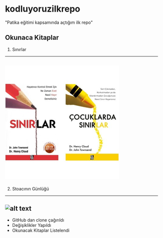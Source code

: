 # kodluyoruzilkrepo
"Patika eğitimi kapsamında açtığım ilk repo"
## Okunaca Kitaplar
1) Sınırlar 
--------------------------------------------------------------------------------------------------------------

![alt text](sınırlar.jpg)
-------------------------------------------------------------------------------------------------------------

2) Stoacının Günlüğü
-------------------------------------------------------------------------------------------------------------
![alt text](<stoa resim.avif>)
---------------------------------------------------------
* GitHub dan clone çağırıldı 
* Değişiklikler Yapıldı
* Okunacak Kitaplar Listelendi